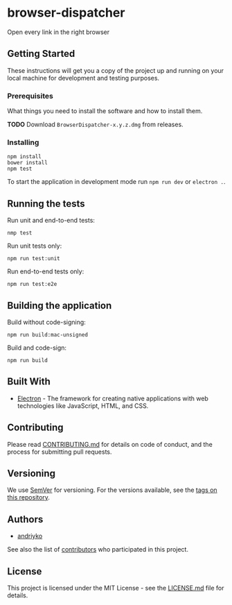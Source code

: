 # browser-dispatcher
Open every link in the right browser

## Getting Started

These instructions will get you a copy of the project up and running on your local machine for development and testing purposes.

### Prerequisites

What things you need to install the software and how to install them.

**TODO** Download `BrowserDispatcher-x.y.z.dmg` from releases.

### Installing

```
npm install
bower install
npm test
```

To start the application in development mode run `npm run dev` or `electron .`.

## Running the tests

Run unit and end-to-end tests:
```
nmp test
```

Run unit tests only:
```
npm run test:unit
```

Run end-to-end tests only:
```
npm run test:e2e
```


## Building the application

Build without code-signing:
```
npm run build:mac-unsigned
```

Build and code-sign:
```
npm run build
```

## Built With

* [Electron](http://electron.atom.io) - The framework for creating native applications with web technologies like JavaScript, HTML, and CSS.

## Contributing

Please read [CONTRIBUTING.md](https://gist.github.com/PurpleBooth/b24679402957c63ec426) for details on code of conduct, and the process for submitting pull requests.

## Versioning

We use [SemVer](http://semver.org/) for versioning. For the versions available, see the [tags on this repository](https://github.com/your/project/tags).

## Authors

* [andriyko](https://github.com/andriyko)

See also the list of [contributors](CONTRIBUTORS.md) who participated in this project.

## License

This project is licensed under the MIT License - see the [LICENSE.md](LICENSE.md) file for details.
